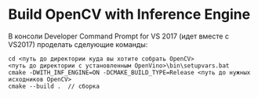 # Build OpenCV with Inference Engine

В консоли Developer Command Prompt for VS 2017 (идет вместе с VS2017) проделать сделующие команды:
```
cd <путь до директории куда вы хотите собрать OpenCV>
<путь до директории с установленным OpenVino>\bin\setupvars.bat
cmake -DWITH_INF_ENGINE=ON -DCMAKE_BUILD_TYPE=Release <путь до нужных исходников OpenCV>
cmake --build .  // сборка
```
